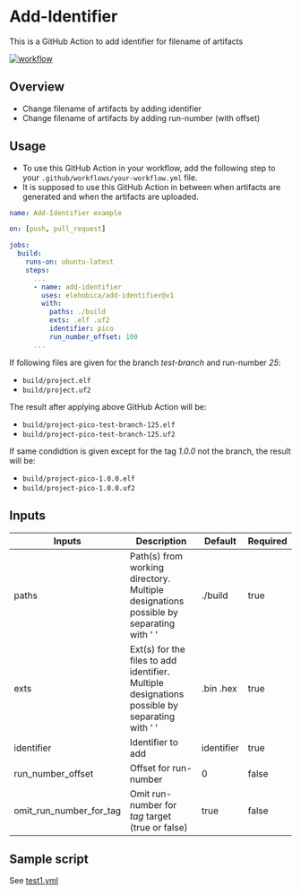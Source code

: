 # Add-Identifier
This is a GitHub Action to add identifier for filename of artifacts

[![workflow](https://github.com/elehobica/add-identifier/actions/workflows/test1.yml/badge.svg)](https://github.com/elehobica/add-identifier/actions/workflows/test1.yml)

## Overview
* Change filename of artifacts by adding identifier
* Change filename of artifacts by adding run-number (with offset)

## Usage
* To use this GitHub Action in your workflow, add the following step to your `.github/workflows/your-workflow.yml` file.
* It is supposed to use this GitHub Action in between when artifacts are generated and when the artifacts are uploaded.

```yaml
name: Add-Identifier example

on: [push, pull_request]

jobs:
  build:
    runs-on: ubuntu-latest
    steps:
      ...
      - name: add-identifier
        uses: elehobica/add-identifier@v1
        with:
          paths: ./build
          exts: .elf .uf2
          identifier: pico
          run_number_offset: 100
      ...
```

If following files are given for the branch _test-branch_ and run-number _25_:
* `build/project.elf`
* `build/project.uf2`

The result after applying above GitHub Action will be:
* `build/project-pico-test-branch-125.elf`
* `build/project-pico-test-branch-125.uf2`

If same condidtion is given except for the tag _1.0.0_ not the branch, the result will be:
* `build/project-pico-1.0.0.elf`
* `build/project-pico-1.0.0.uf2`

## Inputs
| Inputs | Description | Default | Required |
----|----|----|----
| paths | Path(s) from working directory. Multiple designations possible by separating with ' ' | ./build | true |
| exts | Ext(s) for the files to add identifier. Multiple designations possible by separating with ' ' | .bin .hex | true |
| identifier | Identifier to add | identifier | true |
| run_number_offset | Offset for run-number | 0 | false |
| omit_run_number_for_tag | Omit run-number for _tag_ target (true or false) | true | false |

## Sample script
See [test1.yml](.github/workflows/test1.yml)